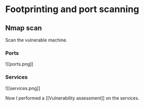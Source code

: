 # Footprinting and port scanning

## Nmap scan

Scan the vulnerable machine.

### Ports

![[ports.png]]

### Services

![[services.png]]

Now I performed a [[Vulnerability assessment]] on the services.